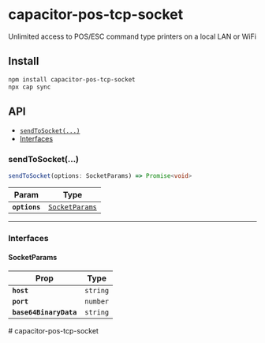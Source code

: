 # capacitor-pos-tcp-socket

Unlimited access to POS/ESC command type printers on a local LAN or WiFi

## Install

```bash
npm install capacitor-pos-tcp-socket
npx cap sync
```

## API

<docgen-index>

* [`sendToSocket(...)`](#sendtosocket)
* [Interfaces](#interfaces)

</docgen-index>

<docgen-api>
<!--Update the source file JSDoc comments and rerun docgen to update the docs below-->

### sendToSocket(...)

```typescript
sendToSocket(options: SocketParams) => Promise<void>
```

| Param         | Type                                                  |
| ------------- | ----------------------------------------------------- |
| **`options`** | <code><a href="#socketparams">SocketParams</a></code> |

--------------------


### Interfaces


#### SocketParams

| Prop                   | Type                |
| ---------------------- | ------------------- |
| **`host`**             | <code>string</code> |
| **`port`**             | <code>number</code> |
| **`base64BinaryData`** | <code>string</code> |

</docgen-api>
# capacitor-pos-tcp-socket
